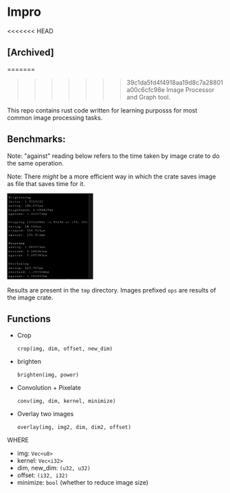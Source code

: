 # Impro
<<<<<<< HEAD
## [Archived]
=======
>>>>>>> 39c1da5fd4f4918aa19d8c7a28801a00c6cfc98e
Image Processor and Graph tool.

This repo contains rust code written for learning purposss for most common image processing tasks.

## Benchmarks:
Note: "against" reading below refers to the time taken by image crate to do the same operation.

Note: There *might* be a more efficient way in which the crate saves image as file that saves time for it.

<img alt="benchmark pic" width="200px" height="200px" src="https://raw.githubusercontent.com/skndash96/impro/main/benchmark.png">

Results are present in the `tmp` directory. Images prefixed `ops` are results of the image crate.

## Functions

- Crop
    ```
    crop(img, dim, offset, new_dim)
    ```
- brighten
    ```
    brighten(img, power)
    ```
- Convolution + Pixelate
    ```
    conv(img, dim, kernel, minimize)
    ```
- Overlay two images
    ```
    overlay(img, img2, dim, dim2, offset)
    ```

WHERE
- img: `Vec<u8>`
- kernel: `Vec<i32>`
- dim, new_dim: `(u32, u32)`
- offset: `(i32, i32)`
- minimize: `bool` (whether to reduce image size)